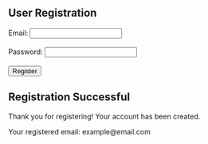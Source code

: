 <!DOCTYPE html>
<html>
<head>
    <title>Registration</title>
    <script>
        function validateForm() {
            // Perform form validation here (e.g., check if all required fields are filled)
            // You can use JavaScript to perform validation before submission
            // For simplicity, this example checks only if the email is not empty
            var email = document.getElementById("email").value;
            if (email === "") {
                alert("Email must be filled out");
                return false;
            }
        }
    </script>
</head>
<body>
    <h2>User Registration</h2>
    <form onsubmit="return validateForm()">
        <label for="email">Email:</label>
        <input type="email" id="email" name="email" required><br><br>
        <label for="password">Password:</label>
        <input type="password" id="password" name="password" required><br><br>
        <input type="submit" value="Register">
    </form>
</body>
</html>
<!DOCTYPE html>
<html>
<head>
    <title>Confirmation</title>
</head>
<body>
    <h2>Registration Successful</h2>
    <p>Thank you for registering! Your account has been created.</p>
    <!-- Display the registered email -->
    <p>Your registered email: example@email.com</p>
    <!-- You can add more details or links here -->
</body>
</html>
